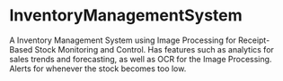 # InventoryManagementSystem
A Inventory Management System using Image Processing for Receipt-Based Stock Monitoring and Control. Has features such as analytics for sales trends and forecasting, as well as OCR for the Image Processing. Alerts for whenever the stock becomes too low.
